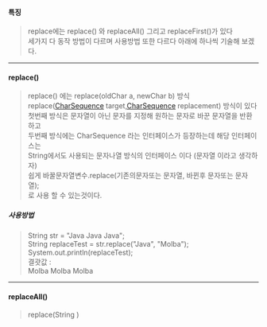#### 특징
> replace에는 replace() 와 replaceAll() 그리고 replaceFirst()가 있다  
> 세가지 다 동작 방법이 다르며 사용방법 또한 다르다 아래에 하나씩 기술해 보겠다.  

---
#### replace()
> replace() 에는  replace(oldChar a, newChar b) 방식  
> replace([CharSequence](https://docs.oracle.com/javase/8/docs/api/java/lang/CharSequence.html "interface in java.lang") target,[CharSequence](https://docs.oracle.com/javase/8/docs/api/java/lang/CharSequence.html "interface in java.lang") replacement) 방식이 있다  
> 첫번째 방식은 문자열이 아닌 문자를 지정해 원하는 문자로 바꾼 문자열을 반환하고  
> 두번째 방식에는 CharSequence 라는 인터페이스가 등장하는데 해당 인터페이스는  
> String에서도 사용되는 문자나열 방식의 인터페이스 이다 (문자열 이라고 생각하자)  
> 쉽게 바꿀문자열변수.replace(기존의문자또는 문자열, 바뀐후 문자또는 문자열);  
> 로 사용 할 수 있는것이다.

##### 사용방법
>String str = "Java Java Java";  
>String replaceTest = str.replace("Java", "Molba");  
>System.out.println(replaceTest);  
>결괏값 :  
>Molba Molba Molba

---
#### replaceAll()
> replace(String )
